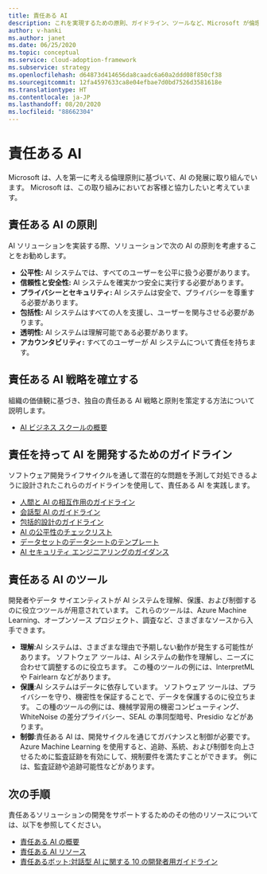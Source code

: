 ```yaml
---
title: 責任ある AI
description: これを実現するための原則、ガイドライン、ツールなど、Microsoft が倫理的 AI の開発をどのように捉えているかについて説明します。
author: v-hanki
ms.author: janet
ms.date: 06/25/2020
ms.topic: conceptual
ms.service: cloud-adoption-framework
ms.subservice: strategy
ms.openlocfilehash: d64873d414656da8caadc6a60a2ddd08f850cf38
ms.sourcegitcommit: 12fa4597633ca8e04efbae7d0bd7526d3581618e
ms.translationtype: HT
ms.contentlocale: ja-JP
ms.lasthandoff: 08/20/2020
ms.locfileid: "88662304"
---
```

<!-- docsTest:ignore InterpretML FairLearn -->

# <a name="responsible-ai"></a>責任ある AI

Microsoft は、人を第一に考える倫理原則に基づいて、AI の発展に取り組んでいます。 Microsoft は、この取り組みにおいてお客様と協力したいと考えています。

## <a name="responsible-ai-principles"></a>責任ある AI の原則

AI ソリューションを実装する際、ソリューションで次の AI の原則を考慮することをお勧めします。

- **公平性:** AI システムでは、すべてのユーザーを公平に扱う必要があります。
- **信頼性と安全性:** AI システムを確実かつ安全に実行する必要があります。
- **プライバシーとセキュリティ:** AI システムは安全で、プライバシーを尊重する必要があります。
- **包括性:** AI システムはすべての人を支援し、ユーザーを関与させる必要があります。
- **透明性:** AI システムは理解可能である必要があります。
- **アカウンタビリティ:** すべてのユーザーが AI システムについて責任を持ちます。

## <a name="establish-a-responsible-ai-strategy"></a>責任ある AI 戦略を確立する

組織の価値観に基づき、独自の責任ある AI 戦略と原則を策定する方法について説明します。

- [AI ビジネス スクールの概要](https://www.microsoft.com/ai/ai-business-school?SilentAuth=1#primaryR7)

## <a name="guidelines-to-develop-ai-responsibly"></a>責任を持って AI を開発するためのガイドライン

ソフトウェア開発ライフサイクルを通して潜在的な問題を予測して対処できるように設計されたこれらのガイドラインを使用して、責任ある AI を実践します。

- [人間と AI の相互作用のガイドライン](https://aka.ms/aiguidelines)
- [会話型 AI のガイドライン](https://www.microsoft.com/research/publication/responsible-bots/)
- [包括的設計のガイドライン](https://www.microsoft.com/design/inclusive/)
- [AI の公平性のチェックリスト](https://query.prod.cms.rt.microsoft.com/cms/api/am/binary/RE4t6dA)
- [データセットのデータシートのテンプレート](https://query.prod.cms.rt.microsoft.com/cms/api/am/binary/RE4t8QB)
- [AI セキュリティ エンジニアリングのガイダンス](https://blogs.microsoft.com/on-the-issues/2019/12/06/ai-machine-learning-security/)

## <a name="tools-for-responsible-ai"></a>責任ある AI のツール

開発者やデータ サイエンティストが AI システムを理解、保護、および制御するのに役立つツールが用意されています。 これらのツールは、Azure Machine Learning、オープンソース プロジェクト、調査など、さまざまなソースから入手できます。

- **理解**:AI システムは、さまざまな理由で予期しない動作が発生する可能性があります。 ソフトウェア ツールは、AI システムの動作を理解し、ニーズに合わせて調整するのに役立ちます。 この種のツールの例には、InterpretML や Fairlearn などがあります。
- **保護**:AI システムはデータに依存しています。 ソフトウェア ツールは、プライバシーを守り、機密性を保証することで、データを保護するのに役立ちます。 この種のツールの例には、機械学習用の機密コンピューティング、WhiteNoise の差分プライバシー、SEAL の準同型暗号、Presidio などがあります。
- **制御**:責任ある AI は、開発サイクルを通じてガバナンスと制御が必要です。 Azure Machine Learning を使用すると、追跡、系統、および制御を向上させるために監査証跡を有効にして、規制要件を満たすことができます。 例には、監査証跡や追跡可能性などがあります。

## <a name="next-steps"></a>次の手順

責任あるソリューションの開発をサポートするためのその他のリソースについては、以下を参照してください。

- [責任ある AI の概要](https://www.microsoft.com/ai/responsible-ai?activetab=pivot1:primaryr6)
- [責任ある AI リソース](https://www.microsoft.com/ai/responsible-ai-resources)
- [責任あるボット:対話型 AI に関する 10 の開発者用ガイドライン](https://www.microsoft.com/research/publication/responsible-bots/)
